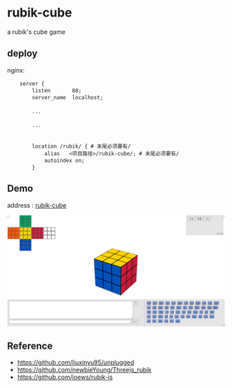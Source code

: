 # rubik-cube

a rubik's cube game

## deploy

nginx:

```
    server {
        listen       80;
        server_name  localhost;

        ...

        ...


        location /rubik/ { # 末尾必须要有/
            alias   <项目路径>/rubik-cube/; # 末尾必须要有/
            autoindex on;
        }
```

## Demo

address : [rubik-cube](https://frogif.github.io/rubik-cube/)

![image](./_doc/img/rubik-demo.png)

## Reference

* https://github.com/liuxinyu95/unplugged
* https://github.com/newbieYoung/Threejs_rubik
* https://github.com/joews/rubik-js